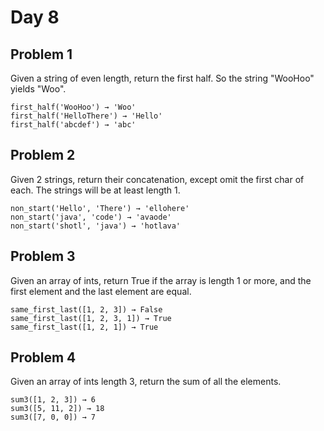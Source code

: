 # Day 8

## Problem 1

Given a string of even length, return the first half. So the string "WooHoo" yields "Woo".

```
first_half('WooHoo') → 'Woo'
first_half('HelloThere') → 'Hello'
first_half('abcdef') → 'abc'
```

## Problem 2
Given 2 strings, return their concatenation, except omit the first char of each. The strings will be at least length 1.

```
non_start('Hello', 'There') → 'ellohere'
non_start('java', 'code') → 'avaode'
non_start('shotl', 'java') → 'hotlava'
```

## Problem 3
Given an array of ints, return True if the array is length 1 or more, and the first element and the last element are equal.

```
same_first_last([1, 2, 3]) → False
same_first_last([1, 2, 3, 1]) → True
same_first_last([1, 2, 1]) → True
```

## Problem 4
Given an array of ints length 3, return the sum of all the elements.

```
sum3([1, 2, 3]) → 6
sum3([5, 11, 2]) → 18
sum3([7, 0, 0]) → 7
```